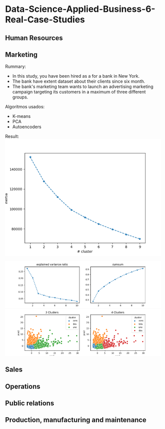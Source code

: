 # Data-Science-Applied-Business-6-Real-Case-Studies

## Human Resources

## Marketing

Rummary:

* In this study, you have been hired as a for a bank in New York.
* The bank have extent dataset about their clients since six month.
* The bank's marketing team wants to launch an advertising marketing campaign targeting its customers in a maximum of three different groups.

Algoritmos usados:

* K-means
* PCA
* Autoencoders

Result:
<img src="img/marketing/kmeans_inertia.png" width="600" title="Selection of K"/>

<img src="img/marketing/var_pca.png" width="900" title="Variance explained"/>

<img src="img/marketing/clusters.png" width="900" title="Clusters"/>

## Sales

## Operations

## Public relations

## Production, manufacturing and maintenance
